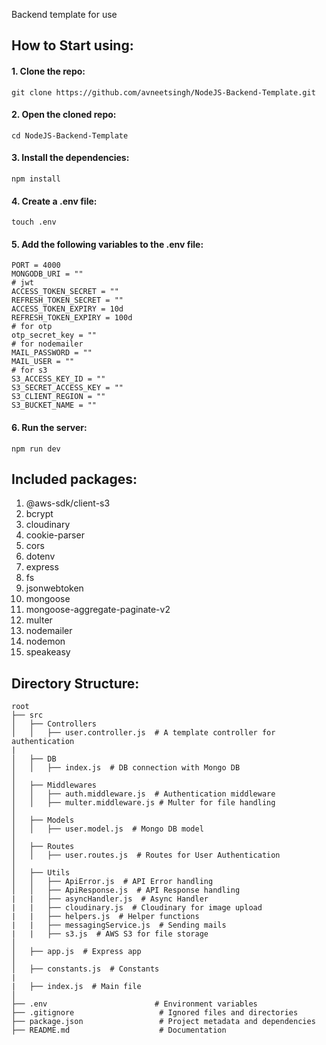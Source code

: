 Backend template for use 
## How to Start using:
#### 1. Clone the repo:
`git clone https://github.com/avneetsingh/NodeJS-Backend-Template.git`
#### 2. Open the cloned repo:
`cd NodeJS-Backend-Template`
#### 3. Install the dependencies:
`npm install`
#### 4. Create a .env file:
`touch .env`
#### 5. Add the following variables to the .env file:
```
PORT = 4000
MONGODB_URI = ""
# jwt
ACCESS_TOKEN_SECRET = ""
REFRESH_TOKEN_SECRET = ""
ACCESS_TOKEN_EXPIRY = 10d
REFRESH_TOKEN_EXPIRY = 100d 
# for otp
otp_secret_key = ""
# for nodemailer
MAIL_PASSWORD = ""
MAIL_USER = ""
# for s3
S3_ACCESS_KEY_ID = ""
S3_SECRET_ACCESS_KEY = ""
S3_CLIENT_REGION = ""
S3_BUCKET_NAME = ""
```
#### 6. Run the server:
`npm run dev`   

## Included packages: 
1. @aws-sdk/client-s3
2. bcrypt
3. cloudinary
4. cookie-parser 
5. cors
6. dotenv
7. express 
8. fs 
9. jsonwebtoken 
10. mongoose 
11. mongoose-aggregate-paginate-v2
12. multer
13. nodemailer
14. nodemon
15. speakeasy

## Directory Structure: 
```
root
├── src
│   ├── Controllers
│   │   ├── user.controller.js  # A template controller for authentication
|  
│   ├── DB
│   │   ├── index.js  # DB connection with Mongo DB
│   
│   ├── Middlewares
│   │   ├── auth.middleware.js  # Authentication middleware
│   │   ├── multer.middleware.js # Multer for file handling
│   
│   ├── Models
│   │   ├── user.model.js  # Mongo DB model
│   
│   ├── Routes
│   │   ├── user.routes.js  # Routes for User Authentication
│   
│   ├── Utils
│   │   ├── ApiError.js  # API Error handling
│   │   ├── ApiResponse.js  # API Response handling
|   |   ├── asyncHandler.js  # Async Handler
|   |   ├── cloudinary.js  # Cloudinary for image upload
|   |   ├── helpers.js  # Helper functions
|   |   ├── messagingService.js  # Sending mails
|   |   ├── s3.js  # AWS S3 for file storage
│   
│   ├── app.js  # Express app
│   
│   ├── constants.js  # Constants
|
|   ├── index.js  # Main file
│
├── .env                        # Environment variables
├── .gitignore                   # Ignored files and directories
├── package.json                 # Project metadata and dependencies
├── README.md                    # Documentation
```

